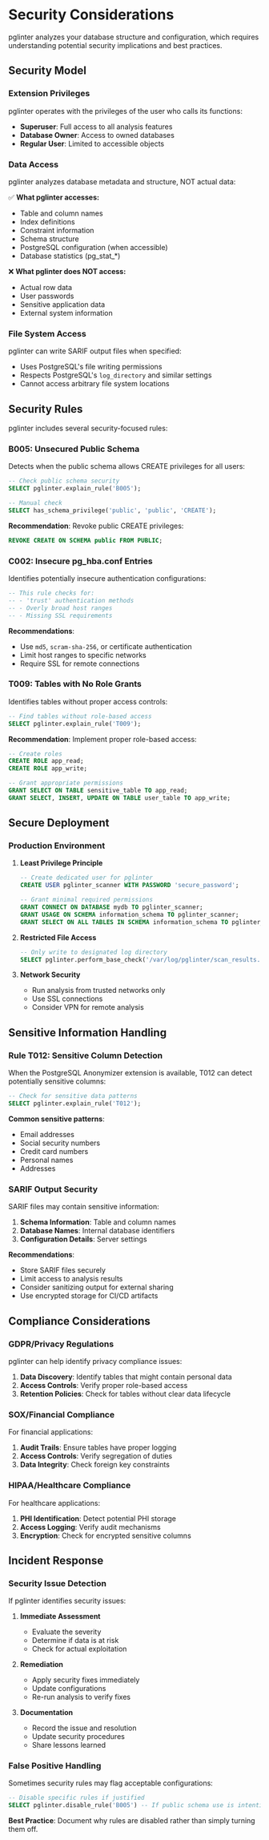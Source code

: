 # Security Considerations

pglinter analyzes your database structure and configuration, which requires understanding potential security implications and best practices.

## Security Model

### Extension Privileges

pglinter operates with the privileges of the user who calls its functions:

- **Superuser**: Full access to all analysis features
- **Database Owner**: Access to owned databases
- **Regular User**: Limited to accessible objects

### Data Access

pglinter analyzes database metadata and structure, NOT actual data:

✅ **What pglinter accesses:**

- Table and column names
- Index definitions
- Constraint information
- Schema structure
- PostgreSQL configuration (when accessible)
- Database statistics (pg_stat_*)

❌ **What pglinter does NOT access:**

- Actual row data
- User passwords
- Sensitive application data
- External system information

### File System Access

pglinter can write SARIF output files when specified:

- Uses PostgreSQL's file writing permissions
- Respects PostgreSQL's `log_directory` and similar settings
- Cannot access arbitrary file system locations

## Security Rules

pglinter includes several security-focused rules:

### B005: Unsecured Public Schema

Detects when the public schema allows CREATE privileges for all users:

```sql
-- Check public schema security
SELECT pglinter.explain_rule('B005');

-- Manual check
SELECT has_schema_privilege('public', 'public', 'CREATE');
```

**Recommendation**: Revoke public CREATE privileges:

```sql
REVOKE CREATE ON SCHEMA public FROM PUBLIC;
```

### C002: Insecure pg_hba.conf Entries

Identifies potentially insecure authentication configurations:

```sql
-- This rule checks for:
-- - 'trust' authentication methods
-- - Overly broad host ranges
-- - Missing SSL requirements
```

**Recommendations**:

- Use `md5`, `scram-sha-256`, or certificate authentication
- Limit host ranges to specific networks
- Require SSL for remote connections

### T009: Tables with No Role Grants

Identifies tables without proper access controls:

```sql
-- Find tables without role-based access
SELECT pglinter.explain_rule('T009');
```

**Recommendation**: Implement proper role-based access:

```sql
-- Create roles
CREATE ROLE app_read;
CREATE ROLE app_write;

-- Grant appropriate permissions
GRANT SELECT ON TABLE sensitive_table TO app_read;
GRANT SELECT, INSERT, UPDATE ON TABLE user_table TO app_write;
```

## Secure Deployment

### Production Environment

1. **Least Privilege Principle**

   ```sql
   -- Create dedicated user for pglinter
   CREATE USER pglinter_scanner WITH PASSWORD 'secure_password';

   -- Grant minimal required permissions
   GRANT CONNECT ON DATABASE mydb TO pglinter_scanner;
   GRANT USAGE ON SCHEMA information_schema TO pglinter_scanner;
   GRANT SELECT ON ALL TABLES IN SCHEMA information_schema TO pglinter_scanner;
   ```

2. **Restricted File Access**

   ```sql
   -- Only write to designated log directory
   SELECT pglinter.perform_base_check('/var/log/pglinter/scan_results.sarif');
   ```

3. **Network Security**
   - Run analysis from trusted networks only
   - Use SSL connections
   - Consider VPN for remote analysis

## Sensitive Information Handling

### Rule T012: Sensitive Column Detection

When the PostgreSQL Anonymizer extension is available, T012 can detect potentially sensitive columns:

```sql
-- Check for sensitive data patterns
SELECT pglinter.explain_rule('T012');
```

**Common sensitive patterns**:

- Email addresses
- Social security numbers
- Credit card numbers
- Personal names
- Addresses

### SARIF Output Security

SARIF files may contain sensitive information:

1. **Schema Information**: Table and column names
2. **Database Names**: Internal database identifiers
3. **Configuration Details**: Server settings

**Recommendations**:

- Store SARIF files securely
- Limit access to analysis results
- Consider sanitizing output for external sharing
- Use encrypted storage for CI/CD artifacts

## Compliance Considerations

### GDPR/Privacy Regulations

pglinter can help identify privacy compliance issues:

1. **Data Discovery**: Identify tables that might contain personal data
2. **Access Controls**: Verify proper role-based access
3. **Retention Policies**: Check for tables without clear data lifecycle

### SOX/Financial Compliance

For financial applications:

1. **Audit Trails**: Ensure tables have proper logging
2. **Access Controls**: Verify segregation of duties
3. **Data Integrity**: Check foreign key constraints

### HIPAA/Healthcare Compliance

For healthcare applications:

1. **PHI Identification**: Detect potential PHI storage
2. **Access Logging**: Verify audit mechanisms
3. **Encryption**: Check for encrypted sensitive columns

## Incident Response

### Security Issue Detection

If pglinter identifies security issues:

1. **Immediate Assessment**
   - Evaluate the severity
   - Determine if data is at risk
   - Check for actual exploitation

2. **Remediation**
   - Apply security fixes immediately
   - Update configurations
   - Re-run analysis to verify fixes

3. **Documentation**
   - Record the issue and resolution
   - Update security procedures
   - Share lessons learned

### False Positive Handling

Sometimes security rules may flag acceptable configurations:

```sql
-- Disable specific rules if justified
SELECT pglinter.disable_rule('B005') -- If public schema use is intentional
```

**Best Practice**: Document why rules are disabled rather than simply turning them off.
